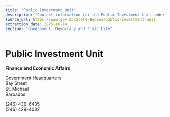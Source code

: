 ```yaml
---
title: "Public Investment Unit"
description: "Contact information for the Public Investment Unit under the Ministry of Finance and Economic Affairs in Barbados."
source_url: https://www.gov.bb/State-Bodies/public-investment-unit
extraction_date: 2025-10-14
section: "Government, Democracy and Civic Life"
---
```


# Public Investment Unit

**Finance and Economic Affairs**

Government Headquarters  
Bay Street  
St. Michael  
Barbados

(246) 436-6435  
(246) 429-4032
```